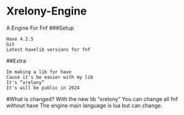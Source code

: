 # Xrelony-Engine
A Engine For Fnf
###Setup
```
Haxe 4.2.5
Git
Latest haxelib versions for fnf

```

##Extra

```
Im making a lib for haxe
Cause it's be easier with my lib
It's “xrelony“
It's will be public in 2024
```

#What is changed?
With the new lib “xrelony“
You can change all fnf without haxe
The engine main language is lua but can change.

